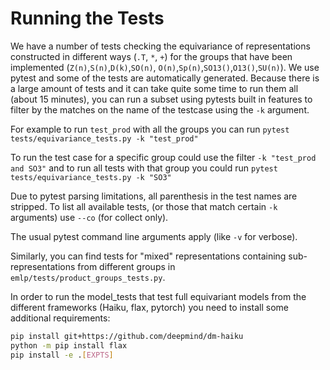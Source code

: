 # Running the Tests

We have a number of tests checking the equivariance of representations constructed in
 different ways (`.T`, `*`, `+`) for the groups that have been implemented (`Z(n)`,`S(n)`,`D(k)`,`SO(n)`, `O(n)`,`Sp(n)`,`SO13()`,`O13()`,`SU(n)`).
We use pytest and some of the tests are automatically generated. Because there is a large amount of tests and it can take quite some time to run them all (about 15 minutes),
you can run a subset using pytests built in features to filter by the matches on the name of the testcase using the `-k` argument.

For example to run `test_prod` with all the groups you can run
```pytest tests/equivariance_tests.py -k "test_prod"```

To run the test case for a specific group could use the filter `-k "test_prod and SO3"` and to run all tests with that group
you could run
```pytest tests/equivariance_tests.py -k "SO3"```

Due to pytest parsing limitations, all parenthesis in the test names are stripped.
To list all available tests, (or those that match certain `-k` arguments) use `--co` (for collect only).

The usual pytest command line arguments apply (like `-v` for verbose). 
 <!-- and we add an additional `--log` argument for the log level. -->

Similarly, you can find tests for "mixed" representations containing sub-representations from different groups in `emlp/tests/product_groups_tests.py`.

In order to run the model_tests that test full equivariant models from the different frameworks (Haiku, flax, pytorch) you need to install some additional requirements:

```bash
pip install git+https://github.com/deepmind/dm-haiku
python -m pip install flax
pip install -e .[EXPTS]
```